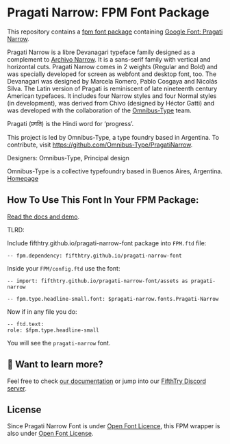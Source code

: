 # Pragati Narrow: FPM Font Package

This repository contains a [fpm font package](https://fpm.dev/featured/fonts/) containing [Google Font: 
Pragati Narrow](https://fonts.google.com/specimen/Pragati+Narrow/about?subset=devanagari).

Pragati Narrow is a libre Devanagari typeface family designed as a complement to [Archivo Narrow](https://fonts.google.com/specimen/Archivo%2BNarrow). It is a sans-serif family with vertical and horizontal cuts. Pragati Narrow comes in 2 weights (Regular and Bold) and was specially developed for screen as webfont and desktop font, too. The Devanagari was designed by Marcela Romero, Pablo Cosgaya and Nicolás Silva. The Latin version of Pragati is reminiscent of late nineteenth century American typefaces. It includes four Narrow styles and four Normal styles (in development), was derived from Chivo (designed by Héctor Gatti) and was developed with the collaboration of the [Omnibus-Type](http://omnibus-type.com/) team.

Pragati (प्रगति) is the Hindi word for ‘progress’.

This project is led by Omnibus-Type, a type foundry based in Argentina. To contribute, visit https://github.com/Omnibus-Type/PragatiNarrow.

Designers: Omnibus-Type, Principal design

Omnibus-Type is a collective typefoundry based in Buenos Aires, Argentina. [Homepage](https://www.omnibus-type.com/)


## How To Use This Font In Your FPM Package:

[Read the docs and demo](https://fifthtry.github.io/pragati-narrow-font).

TLRD:

Include fifthtry.github.io/pragati-narrow-font package into `FPM.ftd` file:

```ftd
-- fpm.dependency: fifthtry.github.io/pragati-narrow-font
```

Inside your `FPM/config.ftd` use the font:

```ftd
-- import: fifthtry.github.io/pragati-narrow-font/assets as pragati-narrow

-- fpm.type.headline-small.font: $pragati-narrow.fonts.Pragati-Narrow
```

Now if in any file you do:

```ftd
-- ftd.text:
role: $fpm.type.headline-small
```

You will see the `pragati-narrow` font.

## 👀 Want to learn more?

Feel free to check [our documentation](https://fpm.dev/) or jump into our [FifthTry Discord 
server](https://discord.gg/bucrdvptYd).

## License

Since Pragati Narrow Font is under [Open Font Licence](https://fonts.google.com/specimen/Pragati+Narrow/about?subset=devanagari), this FPM wrapper is also
under [Open Font License](LICENSE).




